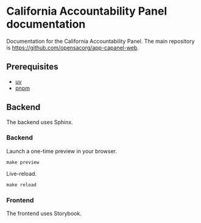 # California Accountability Panel documentation

Documentation for the California Accountability Panel. The main repository is https://github.com/opensacorg/app-capanel-web.

## Prerequisites

- [uv](https://docs.astral.sh/uv/)
- [pnpm](https://pnpm.io/)

## Backend

 The backend uses Sphinx.

### Backend

Launch a one-time preview in your browser.

```shell
make preview
```

Live-reload.

```shell
make reload
```

### Frontend

The frontend uses Storybook.
